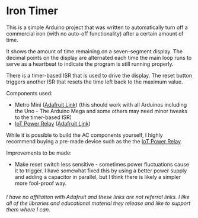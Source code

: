 # Iron Timer
This is a simple Arduino project that was written to automatically turn off a
commercial iron (with no auto-off functionality) after a certain amount of time.

It shows the amount of time remaining on a seven-segment display. The decimal points on the display
are alternated each time the main loop runs to serve as a heartbeat to indicate the program is
still running properly.

There is a timer-based ISR that is used to drive the display. The reset
button triggers another ISR that resets the time left back to the maximum value.

Components used:
* Metro Mini ([Adafruit Link](https://www.adafruit.com/product/2590)) (this should work with all Arduinos including the Uno - The Arduino Mega and some others may need minor tweaks to the timer-based ISR)
* [IoT Power Relay](https://dlidirect.com/products/iot-power-relay) ([Adafruit Link](https://www.adafruit.com/product/2935))

While it is possible to build the AC components yourself, I highly recommend buying a pre-made
device such as the the [IoT Power Relay](https://dlidirect.com/products/iot-power-relay).

Improvements to be made:
* Make reset switch less sensitive - sometimes power fluctuations cause it to trigger.
  I have somewhat fixed this by using a better power supply and adding a capacitor
  in parallel, but I think there is likely a simpler more fool-proof way.

###### I have no affiliation with Adafruit and these links are not referral links. I like all of the libraries and educational material they release and like to support them where I can.
